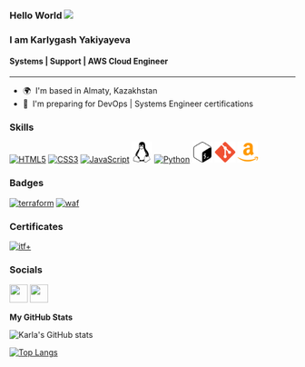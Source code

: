 ### Hello World ![](https://user-images.githubusercontent.com/18350557/176309783-0785949b-9127-417c-8b55-ab5a4333674e.gif)
### I am Karlygash Yakiyayeva
#### Systems | Support | AWS Cloud Engineer
----------------------

*   🌍  I'm based in Almaty, Kazakhstan
*   🧠  I'm preparing for DevOps | Systems Engineer certifications
### Skills 
<p align="left">
<a href="https://developer.mozilla.org/en-US/docs/Glossary/HTML5" target="_blank" rel="noreferrer"><img src="https://raw.githubusercontent.com/danielcranney/readme-generator/main/public/icons/skills/html5-colored.svg" width="36" height="36" alt="HTML5" /></a>
<a href="https://www.w3.org/TR/CSS/#css" target="_blank" rel="noreferrer"><img src="https://raw.githubusercontent.com/danielcranney/readme-generator/main/public/icons/skills/css3-colored.svg" width="36" height="36" alt="CSS3" /></a>
<a href="https://developer.mozilla.org/en-US/docs/Web/JavaScript" target="_blank" rel="noreferrer"><img src="https://raw.githubusercontent.com/danielcranney/readme-generator/main/public/icons/skills/javascript-colored.svg" width="36" height="36" alt="JavaScript" /></a>
<a href="https://www.kernel.org/" target="_blank" rel="noreferrer"><img src="https://raw.githubusercontent.com/Brain2life/skills-icons/master/linux.svg" width="36" height="36" alt="Linux" /></a>
<a href="https://www.python.org/" target="_blank" rel="noreferrer"><img src="https://raw.githubusercontent.com/danielcranney/readme-generator/main/public/icons/skills/python-colored.svg" width="36" height="36" alt="Python" /></a>
<a href="https://www.gnu.org/software/bash/" target="_blank" rel="noreferrer"><img src="https://raw.githubusercontent.com/Brain2life/skills-icons/master/gnubash.svg" width="36" height="36" alt="bash" /></a>
<a href="https://git-scm.com/" target="_blank" rel="noreferrer"><img src="https://raw.githubusercontent.com/Brain2life/skills-icons/master/git.svg" width="36" height="36" alt="git" /></a>
<a href="https://aws.amazon.com/" target="_blank" rel="noreferrer"><img src="https://raw.githubusercontent.com/Brain2life/skills-icons/master/aws.svg" width="36" height="36" alt="aws" /></a>
</p>

### Badges

<p><a href="https://www.credly.com/badges/2771522f-c308-46dc-93e2-384095228fb7" target="_blank" rel="noreferrer"><img src="https://i.imgur.com/QBgTwhD.png" width="93" height="auto" alt="terraform" /></a>
<a href="https://www.credly.com/badges/202c0ec0-8b1d-45cb-bffe-4750614a3276" target="_blank" rel="noreferrer"><img src="https://i.imgur.com/q4RyYmH.png" width="93" height="auto" alt="waf" /></a>
</p>

### Certificates

<p><a href="https://www.credly.com/badges/3286b7b5-c42e-4d0e-8e41-5ae273b3c060" target="_blank" rel="noreferrer"><img src="https://i.imgur.com/W7dxWvV.png" width="93" height="auto" alt="itf+" /></a>
</p>
                    
### Socials  
<p align="left"><a href="https://www.github.com/karlakz" target="_blank" rel="noreferrer"><img src="https://raw.githubusercontent.com/danielcranney/readme-generator/main/public/icons/socials/github.svg" width="32" height="32" /></a>
<a href="https://www.linkedin.com/in/karlygash-yakiyayeva-452baa186/" target="_blank" rel="noreferrer"><img src="https://raw.githubusercontent.com/danielcranney/readme-generator/main/public/icons/socials/linkedin.svg" width="32" height="32" /></a></p>

<b>My GitHub Stats</b>

![Karla's GitHub stats](https://github-readme-stats.vercel.app/api?username=karlakz&i&hide_title=true&hide_border=true&show_icons=true&include_all_commits=true&count_private=true&line_height=21&text_color=000&icon_color=000&bg_color=0,ea6161,ffc64d,fffc4d,52fa5a&theme=graywhite)

[![Top Langs](https://github-readme-stats.vercel.app/api/top-langs/?username=karlakz&hide_border=true&layout=compact&langs_count=8&text_color=000&icon_color=fff&bg_color=0,52fa5a,4dfcff,c64dff&theme=graywhite)](https://github.com/anuraghazra/github-readme-stats)
<!--
**karlakz/karlakz** is a ✨ _special_ ✨ repository because its `README.md` (this file) appears on your GitHub profile.

Here are some ideas to get you started:

- 🔭 I’m currently working on ...
- 🌱 I’m currently learning ...
- 👯 I’m looking to collaborate on ...
- 🤔 I’m looking for help with ...
- 💬 Ask me about ...
- 📫 How to reach me: ...
- 😄 Pronouns: ...
- ⚡ Fun fact: ...
-->
